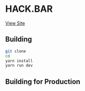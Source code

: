 HACK.BAR
=========

[View Site]()

Building
--------

```bash
git clone 
cd 
yarn install
yarn run dev
```

Building for Production
--------
